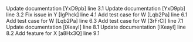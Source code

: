 Update documentation [YxD9pb] line 3.1
Update documentation [YxD9pb] line 3.2
Fix issue in Y [IgPhck] line 4.1
Add test case for W [Lqb2Pa] line 6.1
Add test case for W [Lqb2Pa] line 6.3
Add test case for W [3rFrCl] line 7.1
Update documentation [iXeayI] line 8.1
Update documentation [iXeayI] line 8.2
Add feature for X [a8Hx3Q] line 9.1

